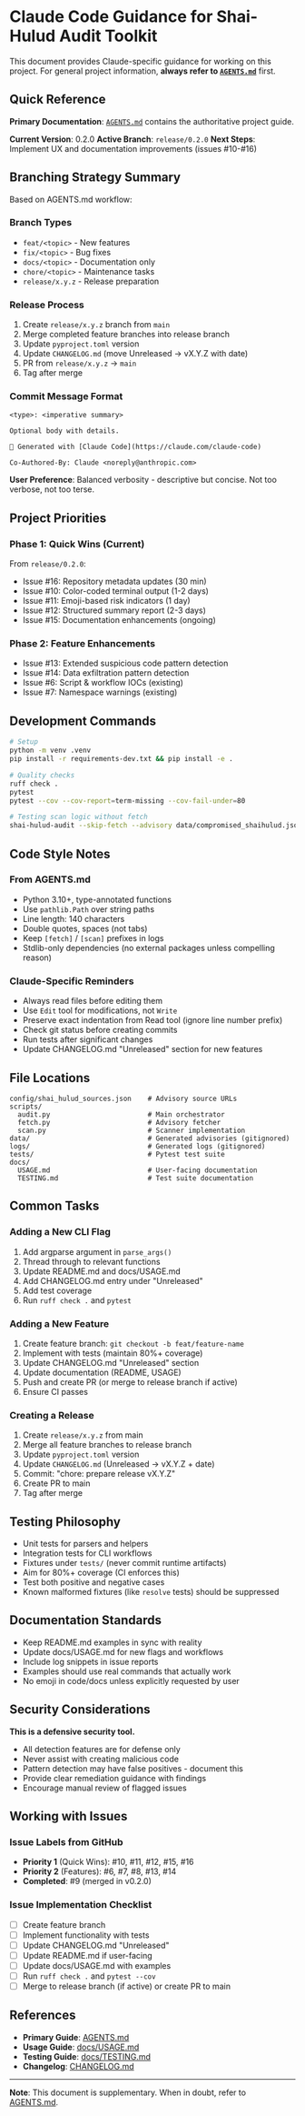 # Claude Code Guidance for Shai-Hulud Audit Toolkit

This document provides Claude-specific guidance for working on this project. For general project information, **always refer to [`AGENTS.md`](AGENTS.md)** first.

## Quick Reference

**Primary Documentation**: [`AGENTS.md`](AGENTS.md) contains the authoritative project guide.

**Current Version**: 0.2.0
**Active Branch**: `release/0.2.0`
**Next Steps**: Implement UX and documentation improvements (issues #10-#16)

## Branching Strategy Summary

Based on AGENTS.md workflow:

### Branch Types
- `feat/<topic>` - New features
- `fix/<topic>` - Bug fixes
- `docs/<topic>` - Documentation only
- `chore/<topic>` - Maintenance tasks
- `release/x.y.z` - Release preparation

### Release Process
1. Create `release/x.y.z` branch from `main`
2. Merge completed feature branches into release branch
3. Update `pyproject.toml` version
4. Update `CHANGELOG.md` (move Unreleased → vX.Y.Z with date)
5. PR from `release/x.y.z` → `main`
6. Tag after merge

### Commit Message Format
```
<type>: <imperative summary>

Optional body with details.

🤖 Generated with [Claude Code](https://claude.com/claude-code)

Co-Authored-By: Claude <noreply@anthropic.com>
```

**User Preference**: Balanced verbosity - descriptive but concise. Not too verbose, not too terse.

## Project Priorities

### Phase 1: Quick Wins (Current)
From `release/0.2.0`:
- Issue #16: Repository metadata updates (30 min)
- Issue #10: Color-coded terminal output (1-2 days)
- Issue #11: Emoji-based risk indicators (1 day)
- Issue #12: Structured summary report (2-3 days)
- Issue #15: Documentation enhancements (ongoing)

### Phase 2: Feature Enhancements
- Issue #13: Extended suspicious code pattern detection
- Issue #14: Data exfiltration pattern detection
- Issue #6: Script & workflow IOCs (existing)
- Issue #7: Namespace warnings (existing)

## Development Commands

```bash
# Setup
python -m venv .venv
pip install -r requirements-dev.txt && pip install -e .

# Quality checks
ruff check .
pytest
pytest --cov --cov-report=term-missing --cov-fail-under=80

# Testing scan logic without fetch
shai-hulud-audit --skip-fetch --advisory data/compromised_shaihulud.json
```

## Code Style Notes

### From AGENTS.md
- Python 3.10+, type-annotated functions
- Use `pathlib.Path` over string paths
- Line length: 140 characters
- Double quotes, spaces (not tabs)
- Keep `[fetch]` / `[scan]` prefixes in logs
- Stdlib-only dependencies (no external packages unless compelling reason)

### Claude-Specific Reminders
- Always read files before editing them
- Use `Edit` tool for modifications, not `Write`
- Preserve exact indentation from Read tool (ignore line number prefix)
- Check git status before creating commits
- Run tests after significant changes
- Update CHANGELOG.md "Unreleased" section for new features

## File Locations

```
config/shai_hulud_sources.json    # Advisory source URLs
scripts/
  audit.py                        # Main orchestrator
  fetch.py                        # Advisory fetcher
  scan.py                         # Scanner implementation
data/                             # Generated advisories (gitignored)
logs/                             # Generated logs (gitignored)
tests/                            # Pytest test suite
docs/
  USAGE.md                        # User-facing documentation
  TESTING.md                      # Test suite documentation
```

## Common Tasks

### Adding a New CLI Flag
1. Add argparse argument in `parse_args()`
2. Thread through to relevant functions
3. Update README.md and docs/USAGE.md
4. Add CHANGELOG.md entry under "Unreleased"
5. Add test coverage
6. Run `ruff check .` and `pytest`

### Adding a New Feature
1. Create feature branch: `git checkout -b feat/feature-name`
2. Implement with tests (maintain 80%+ coverage)
3. Update CHANGELOG.md "Unreleased" section
4. Update documentation (README, USAGE)
5. Push and create PR (or merge to release branch if active)
6. Ensure CI passes

### Creating a Release
1. Create `release/x.y.z` from main
2. Merge all feature branches to release branch
3. Update `pyproject.toml` version
4. Update `CHANGELOG.md` (Unreleased → vX.Y.Z + date)
5. Commit: "chore: prepare release vX.Y.Z"
6. Create PR to main
7. Tag after merge

## Testing Philosophy

- Unit tests for parsers and helpers
- Integration tests for CLI workflows
- Fixtures under `tests/` (never commit runtime artifacts)
- Aim for 80%+ coverage (CI enforces this)
- Test both positive and negative cases
- Known malformed fixtures (like `resolve` tests) should be suppressed

## Documentation Standards

- Keep README.md examples in sync with reality
- Update docs/USAGE.md for new flags and workflows
- Include log snippets in issue reports
- Examples should use real commands that actually work
- No emoji in code/docs unless explicitly requested by user

## Security Considerations

**This is a defensive security tool.**

- All detection features are for defense only
- Never assist with creating malicious code
- Pattern detection may have false positives - document this
- Provide clear remediation guidance with findings
- Encourage manual review of flagged issues

## Working with Issues

### Issue Labels from GitHub
- **Priority 1** (Quick Wins): #10, #11, #12, #15, #16
- **Priority 2** (Features): #6, #7, #8, #13, #14
- **Completed**: #9 (merged in v0.2.0)

### Issue Implementation Checklist
- [ ] Create feature branch
- [ ] Implement functionality with tests
- [ ] Update CHANGELOG.md "Unreleased"
- [ ] Update README.md if user-facing
- [ ] Update docs/USAGE.md with examples
- [ ] Run `ruff check .` and `pytest --cov`
- [ ] Merge to release branch (if active) or create PR to main

## References

- **Primary Guide**: [AGENTS.md](AGENTS.md)
- **Usage Guide**: [docs/USAGE.md](docs/USAGE.md)
- **Testing Guide**: [docs/TESTING.md](docs/TESTING.md)
- **Changelog**: [CHANGELOG.md](CHANGELOG.md)

---

**Note**: This document is supplementary. When in doubt, refer to [AGENTS.md](AGENTS.md).
